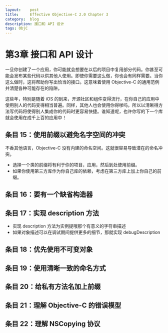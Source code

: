 ```yaml
---
layout:    post
title:     Effective Objective-C 2.0 Chapter 3
category:  blog
description: 接口和 API 设计
tags: ObjC
---
```

# 第3章 接口和 API 设计
一旦你创建了一个应用，你可能就会想要在以后的项目中复用部分代码。你甚至可能会发布某些代码以供其他人使用。即使你需要这么做，你也会有同样需要。当你这么做时，这将帮助你写出恰当的接口。这意味着使用 Objective-C 的通用范例并清楚各种可能存在的陷阱。

这些年，特别是随着 iOS 的到来，开源社区和组件变得流行，在你自己的应用中使用别人的代码变得相当普遍。同样，其他人也会使用你得嗲吗，所以以清晰得方法写代码将使得别人集成你的代码时更容易快捷。谁知道呢，也许你写的下一个库就会使用在成千上百的应用中！

## 条目 15：使用前缀以避免名字空间的冲突
不香其他语言，Objective-C 没有内建的命名空间。这就很容易导致潜在的命名冲突。

* 选择一个类的前缀将有利于你的项目，应用，然后到处使用前缀。
* 如果你使用第三方库作为你自己库的依赖，考虑在第三方库上加上你自己的前缀。

## 条目 16：要有一个缺省构造器

## 条目 17：实现 description 方法
* 实现 description 方法为实例提哦那个有意义的字符串描述
* 如果对象描述可以在调试期间提供更多的细节，那就实现 debugDescription

## 条目 18：优先使用不可变对象

## 条目 19：使用清晰一致的命名方式

## 条目 20：给私有方法名加上前缀

## 条目 21：理解 Objective-C 的错误模型

## 条目 22：理解 NSCopying 协议